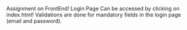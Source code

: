 Assignment on FrontEnd!
Login Page Can be accessed by clicking on index.html!
Validations are done for mandatory fields in the login page (email and password).
